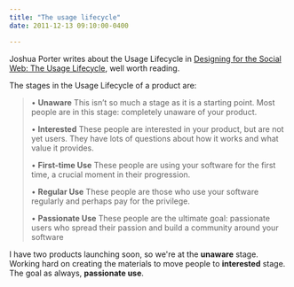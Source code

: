 ```yaml
---
title: "The usage lifecycle"
date: 2011-12-13 09:10:00-0400

---
```


Joshua Porter writes about the Usage Lifecycle in [Designing for the Social Web: The Usage Lifecycle](http://bokardo.com/archives/designing-for-the-social-web-the-usage-lifecycle/), well worth reading.

The stages in the Usage Lifecycle of a product are:

> 	•	<strong>Unaware</strong> This isn’t so much a stage as it is a starting point. Most people are in this stage: completely unaware of your product.
> 
> 	•	<strong>Interested</strong> These people are interested in your product, but are not yet users. They have lots of questions about how it works and what value it provides.
> 
> 	•	<strong>First-time Use</strong> These people are using your software for the first time, a crucial moment in their progression.
> 
> 	•	<strong>Regular Use</strong> These people are those who use your software regularly and perhaps pay for the privilege.
> 
> 	•	<strong>Passionate Use</strong> These people are the ultimate goal: passionate users who spread their passion and build a community around your software

I have two products launching soon, so we're at the **unaware** stage.  Working hard on creating the materials to move people to **interested** stage.  The goal as always, **passionate use**.
